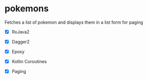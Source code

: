 # pokemons

Fetches a list of pokemon and displays them in a list form for paging

* [x] RxJava2
* [x] Dagger2
* [x] Epoxy
* [x] Kotlin Coroutines
* [x] Paging

